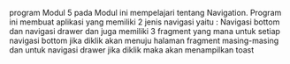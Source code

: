 program Modul 5
pada Modul ini mempelajari tentang Navigation.
Program ini membuat aplikasi yang memiliki 2 jenis navigasi
yaitu : Navigasi bottom dan navigasi drawer
dan juga memiliki 3 fragment yang mana untuk setiap navigasi bottom jika diklik akan menuju halaman fragment masing-masing
dan untuk navigasi drawer jika diklik maka akan menampilkan toast
